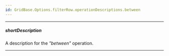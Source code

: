 ```yaml
---
id: GridBase.Options.filterRow.operationDescriptions.between
---
```

---
##### shortDescription
A description for the *"between"* operation.

---

